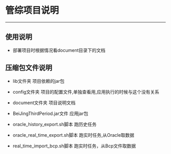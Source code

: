 # 管综项目说明

----------
## 使用说明 ##
 - 部署项目时根据情况看document目录下的文档

## 压缩包文件说明 ##

 - lib文件夹
项目依赖的jar包

 - config文件夹
项目的配置文件,单独查看用,应用执行的时候与这个没有关系

 - document文件夹
项目说明文档

 - BeiJingThirdPeriod.jar文件
应用jar包

 - oracle_history_export.sh脚本
跑历史任务

 - oracle_real_time_export.sh脚本
跑实时任务,从Oracle取数据

 - real_time_import_bcp.sh脚本
跑实时任务，从Bcp文件取数据





